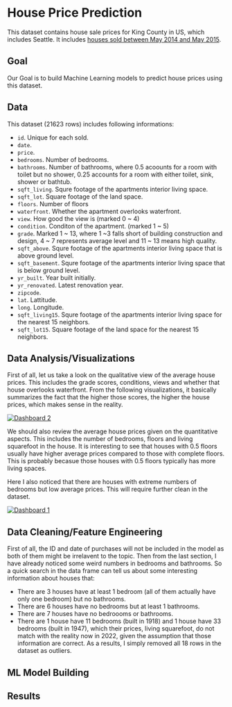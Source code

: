 # House Price Prediction

This dataset contains house sale prices for King County in US, which includes Seattle. It includes [houses sold between May 2014 and May 2015](https://www.kaggle.com/datasets/harlfoxem/housesalesprediction?select=kc_house_data.csv).

## Goal
Our Goal is to build Machine Learning models to predict house prices using this dataset. 

## Data 
This dataset (21623 rows) includes following informations:
* `id`. Unique for each sold.
* `date`. 
* `price`.
* `bedrooms`. Number of bedrooms.
* `bathrooms`. Number of bathrooms, where 0.5 acoounts for a room with toilet but no shower, 0.25 accounts for a room with either toilet, sink, shower or bathtub.
* `sqft_living`. Squre footage of the apartments interior living space.
* `sqft_lot`. Square footage of the land space.
* `floors`. Number of floors
* `waterfront`. Whether the apartment overlooks waterfront. 
* `view`. How good the view is (marked 0 ~ 4)
* `condition`. Conditon of the apartment. (marked 1 ~ 5)
* `grade`. Marked 1 ~ 13, where 1 ~3 falls short of building construction and design, 4 ~ 7 represents average level and 11 ~ 13 means high quality. 
* `sqft_above`. Squre footage of the apartments interior living space that is above ground level.
* `sqft_basement`. Squre footage of the apartments interior living space that is below ground level.
* `yr_built`. Year built initially.
* `yr_renovated`. Latest renovation year.
* `zipcode`. 
* `lat`. Lattitude.
* `long`. Longitude.
* `sqft_living15`. Squre footage of the apartments interior living space for the nearest 15 neighbors.
* `sqft_lot15`. Square footage of the land space for the nearest 15 neighbors.

## Data Analysis/Visualizations
First of all, let us take a look on the qualitative view of the average house prices. This includes the grade scores, conditions, views and whether that house overlooks waterfront. From the following visualizations, it basically summarizes the fact that the higher those scores, the higher the house prices, which makes sense in the reality.
<div class='tableauPlaceholder' id='viz1670502041597' style='position: relative'><noscript><a href='#'><img alt='Dashboard 2 ' src='https:&#47;&#47;public.tableau.com&#47;static&#47;images&#47;Ho&#47;Houseprice1&#47;Dashboard2&#47;1_rss.png' style='border: none' /></a></noscript><object class='tableauViz'  style='display:none;'><param name='host_url' value='https%3A%2F%2Fpublic.tableau.com%2F' /> <param name='embed_code_version' value='3' /> <param name='site_root' value='' /><param name='name' value='Houseprice1&#47;Dashboard2' /><param name='tabs' value='no' /><param name='toolbar' value='yes' /><param name='static_image' value='https:&#47;&#47;public.tableau.com&#47;static&#47;images&#47;Ho&#47;Houseprice1&#47;Dashboard2&#47;1.png' /> <param name='animate_transition' value='yes' /><param name='display_static_image' value='yes' /><param name='display_spinner' value='yes' /><param name='display_overlay' value='yes' /><param name='display_count' value='yes' /><param name='language' value='en-GB' /><param name='filter' value='publish=yes' /></object></div>               

<script type='text/javascript'>                    var divElement = document.getElementById('viz1670502041597');                    var vizElement = divElement.getElementsByTagName('object')[0];                    if ( divElement.offsetWidth > 800 ) { vizElement.style.width='1120px';vizElement.style.height='2187px';} else if ( divElement.offsetWidth > 500 ) { vizElement.style.width='1120px';vizElement.style.height='2187px';} else { vizElement.style.width='100%';vizElement.style.height='1227px';}                     var scriptElement = document.createElement('script');                    scriptElement.src = 'https://public.tableau.com/javascripts/api/viz_v1.js';                    vizElement.parentNode.insertBefore(scriptElement, vizElement);                </script>

We should also review the average house prices given on the quantitative aspects. This includes the number of bedrooms, floors and living squarefoot in the house. It is interesting to see that houses with 0.5 floors usually have higher average prices compared to those with complete floors. This is probably becasue those houses with 0.5 floors typically has more living spaces.

Here I also noticed that there are houses with extreme numbers of bedrooms but low average prices. This will require further clean in the dataset.
<div class='tableauPlaceholder' id='viz1670502153616' style='position: relative'><noscript><a href='#'><img alt='Dashboard 1 ' src='https:&#47;&#47;public.tableau.com&#47;static&#47;images&#47;Ho&#47;Houseprice2_16705021433090&#47;Dashboard1&#47;1_rss.png' style='border: none' /></a></noscript><object class='tableauViz'  style='display:none;'><param name='host_url' value='https%3A%2F%2Fpublic.tableau.com%2F' /> <param name='embed_code_version' value='3' /> <param name='site_root' value='' /><param name='name' value='Houseprice2_16705021433090&#47;Dashboard1' /><param name='tabs' value='no' /><param name='toolbar' value='yes' /><param name='static_image' value='https:&#47;&#47;public.tableau.com&#47;static&#47;images&#47;Ho&#47;Houseprice2_16705021433090&#47;Dashboard1&#47;1.png' /> <param name='animate_transition' value='yes' /><param name='display_static_image' value='yes' /><param name='display_spinner' value='yes' /><param name='display_overlay' value='yes' /><param name='display_count' value='yes' /><param name='language' value='en-GB' /><param name='filter' value='publish=yes' /></object></div>                

<script type='text/javascript'>                    var divElement = document.getElementById('viz1670502153616');                    var vizElement = divElement.getElementsByTagName('object')[0];                    if ( divElement.offsetWidth > 800 ) { vizElement.style.width='1120px';vizElement.style.height='887px';} else if ( divElement.offsetWidth > 500 ) { vizElement.style.width='1120px';vizElement.style.height='887px';} else { vizElement.style.width='100%';vizElement.style.height='727px';}                     var scriptElement = document.createElement('script');                    scriptElement.src = 'https://public.tableau.com/javascripts/api/viz_v1.js';                    vizElement.parentNode.insertBefore(scriptElement, vizElement);                </script>

## Data Cleaning/Feature Engineering
First of all, the ID and date of purchases will not be included in the model as both of them might be irrelavent to the topic. Then from the last section, I have already noticed some weird numbers in bedrooms and bathrooms. So a quick search in the data frame can tell us about some interesting information about houses that:
  * There are 3 houses have at least 1 bedroom (all of them actually have only one bedroom) but no bathrooms.
  * There are 6 houses have no bedrooms but at least 1 bathrooms.
  * There are 7 houses have no bedroooms or bathrooms.
  * There are 1 house have 11 bedrooms (built in 1918) and 1 house have 33 bedrooms (built in 1947), which their prices, living squarefoot, do not match with the reality now in 2022, given the assumption that those information are correct.
As a results, I simply removed all 18 rows in the dataset as outliers.
## ML Model Building

## Results
